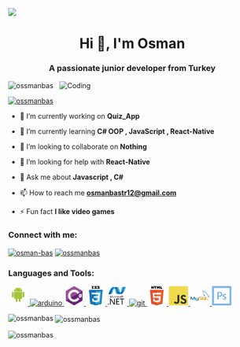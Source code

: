 <img align="center"  src = "https://miro.medium.com/max/1400/1*i8-u-V8LTTbQwTeUwLI_BQ.gif"></img>
<h1 align="center">Hi 👋, I'm Osman</h1>
<h3 align="center">A passionate junior developer from Turkey</h3>
<img align="right" alt="Coding" width="400" src="https://cdn.dribbble.com/users/1162077/screenshots/3848914/programmer.gif"></img>

<p align="left"> <img src="https://komarev.com/ghpvc/?username=ossmanbas&label=Profile%20views&color=0e75b6&style=flat" alt="ossmanbas" /> </p>

<p align="left"> <a href="https://github.com/ryo-ma/github-profile-trophy"><img src="https://github-profile-trophy.vercel.app/?username=ossmanbas" alt="ossmanbas" /></a> </p>



- 🔭 I’m currently working on **Quiz_App**

- 🌱 I’m currently learning **C# OOP , JavaScript , React-Native**

- 👯 I’m looking to collaborate on **Nothing**

- 🤝 I’m looking for help with **React-Native**

- 💬 Ask me about **Javascript , C#**

- 📫 How to reach me **osmanbastr12@gmail.com**

- ⚡ Fun fact **I like video games**

<h3 align="left">Connect with me:</h3>
<p align="left">

<a href="https://linkedin.com/in/osman-bas" target="blank"><img align="center" src="https://raw.githubusercontent.com/rahuldkjain/github-profile-readme-generator/master/src/images/icons/Social/linked-in-alt.svg" alt="osman-bas" height="30" width="40" /></a>
<a href="https://www.hackerrank.com/ossmanbas" target="blank"><img align="center" src="https://raw.githubusercontent.com/rahuldkjain/github-profile-readme-generator/master/src/images/icons/Social/hackerrank.svg" alt="ossmanbas" height="30" width="40" /></a>
</p>

<h3 align="left">Languages and Tools:</h3>
<p align="left"> <a href="https://developer.android.com" target="_blank" rel="noreferrer"> <img src="https://raw.githubusercontent.com/devicons/devicon/master/icons/android/android-original-wordmark.svg" alt="android" width="40" height="40"/> </a> <a href="https://www.arduino.cc/" target="_blank" rel="noreferrer"> <img src="https://cdn.worldvectorlogo.com/logos/arduino-1.svg" alt="arduino" width="40" height="40"/> </a> <a href="https://www.w3schools.com/cs/" target="_blank" rel="noreferrer"> <img src="https://raw.githubusercontent.com/devicons/devicon/master/icons/csharp/csharp-original.svg" alt="csharp" width="40" height="40"/> </a> <a href="https://www.w3schools.com/css/" target="_blank" rel="noreferrer"> <img src="https://raw.githubusercontent.com/devicons/devicon/master/icons/css3/css3-original-wordmark.svg" alt="css3" width="40" height="40"/> </a> <a href="https://dotnet.microsoft.com/" target="_blank" rel="noreferrer"> <img src="https://raw.githubusercontent.com/devicons/devicon/master/icons/dot-net/dot-net-original-wordmark.svg" alt="dotnet" width="40" height="40"/> </a> <a href="https://git-scm.com/" target="_blank" rel="noreferrer"> <img src="https://www.vectorlogo.zone/logos/git-scm/git-scm-icon.svg" alt="git" width="40" height="40"/> </a> <a href="https://www.w3.org/html/" target="_blank" rel="noreferrer"> <img src="https://raw.githubusercontent.com/devicons/devicon/master/icons/html5/html5-original-wordmark.svg" alt="html5" width="40" height="40"/> </a> <a href="https://developer.mozilla.org/en-US/docs/Web/JavaScript" target="_blank" rel="noreferrer"> <img src="https://raw.githubusercontent.com/devicons/devicon/master/icons/javascript/javascript-original.svg" alt="javascript" width="40" height="40"/> </a> <a href="https://www.mysql.com/" target="_blank" rel="noreferrer"> <img src="https://raw.githubusercontent.com/devicons/devicon/master/icons/mysql/mysql-original-wordmark.svg" alt="mysql" width="40" height="40"/> </a> <a href="https://www.photoshop.com/en" target="_blank" rel="noreferrer"> <img src="https://raw.githubusercontent.com/devicons/devicon/master/icons/photoshop/photoshop-line.svg" alt="photoshop" width="40" height="40"/> </a> </p>

<p><img align="left" src="https://github-readme-stats.vercel.app/api/top-langs?username=ossmanbas&show_icons=true&locale=en&layout=compact" alt="ossmanbas" /></p>

<p>&nbsp;<img align="center" src="https://github-readme-stats.vercel.app/api?username=ossmanbas&show_icons=true&locale=en" alt="ossmanbas" /></p>

<p><img align="center" src="https://github-readme-streak-stats.herokuapp.com/?user=ossmanbas&" alt="ossmanbas" /></p>

